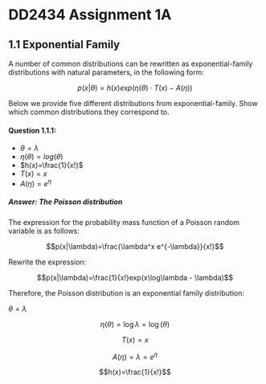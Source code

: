 # DD2434 Assignment 1A

## 1.1 Exponential Family

A number of common distributions can be rewritten as exponential-family distributions with natural parameters, in the following form:

$$p(x|\theta) = h(x)exp(\eta(\theta)\cdot T(x) - A(\eta))$$

Below we provide five different distributions from exponential-family. Show which common distributions they correspond to.

#### Question 1.1.1:

- $\theta = \lambda$
- $\eta(\theta)=log(\theta)$
- $h(x)=\frac{1}{x!}$
- $T(x)=x$
- $A(\eta)=e^{\eta}$

##### Answer: The Poisson distribution

The expression for the probability mass function of a Poisson random variable is as follows:

$$p(x|\lambda)=\frac{\lambda^x e^{-\lambda}}{x!}$$

Rewrite the expression:

$$p(x|\lambda)=\frac{1}{x!}exp(x\log\lambda - \lambda)$$

Therefore, the Poisson distribution is an exponential family distribution:

$\theta = \lambda$

$$\eta (\theta) = \log\lambda = \log(\theta)$$

$$T(x)=x$$

$$A(\eta)=\lambda=e^{\eta}$$

$$h(x)=\frac{1}{x!}$$

